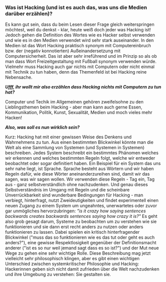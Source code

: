 ### Was ist Hacking (und ist es auch das, was uns die Medien darüber erzählen)?

Es kann gut sein, dass du beim Lesen dieser Frage gleich weiterspringen möchtest, weil du denkst - klar, heute weiß doch jeder was Hacking ist! Jedoch gehen die Definition des Wortes wie es Hacker selbst verwenden und wie es in den Medien verwendet wird sehr stark auseinander. In den Medien ist das Wort Hacking praktisch synonym mit Computereinbruch bzw. der (negativ konnotierten) Außeinandersetzung mit Computersicherheit. Das ist aber sehr irreführend und im Prinzip so als ob man dass Wort Freizeitgestaltung mit Fußball synonym verwenden würde. Vielmehr muss Hacking auch gar nichts mit Computern oder nicht einmal mit Technik zu tun haben, denn das Themenfeld ist bei Hacking reine Nebensache.

**_Ufff, ihr wollt mir also erzählen dass Hacking nichts mit Computern zu tun hat?_**

Computer und Techik im Allgemeinen gehören zweifelsohne zu den Lieblingsthemen beim Hacking - aber man kann auch gerne Essen, Kommunikation, Politik, Kunst, Sexualität, Medien und moch vieles mehr Hacken! 

**_Also, was soll es nun wirklich sein?_**

Kurz: Hacking hat mit einer gewissen Weise des Denkens und Wahrnehmens zu tun. Aus einen bestimmten Blickwinkel könnte man die Welt als eine Sammlung von Systemen (und Systemen in Systemen) beschreiben. Jedes System beschreibt ein bestimmtes Phänomen welches wir erkennen und welches bestimmten Regeln folgt, welche wir entweder beobachtet oder sogar definitiert haben.
Ein Beispiel für ein System das uns sehr nahe liegt, ist Sprache. Sprache besteht aus Wörtern und wir haben Regeln dafür, wie diese Wörter aneinanderzureihen sind, damit wir das sagen, was wir sagen wollen. Wir verwenden diese Regeln - Tag ein, Tag aus - ganz selbstverständlich ohne nachzudenken. Und genau dieses Selbstverständnis im Umgang mit Regeln und die scheinbare Unverrückbarkeit sind wunderbare Bedingungen für Hacking - man verbiegt, hinterfragt, nutzt Zweideutigkeiten und findet experimentell einen neuen Zugang zu einem System um ungeahntes, unerwartetes oder zuvor gar unmögliches hervorzubringen: _"is it crazy how saying sentences backwards creates backwards sentences saying how crazy it is?"_
Es geht also grob gesagt darum, Systeme zu beobachten um zu verstehen wie sie funktionieren und sie dann erst recht anders zu nutzen oder anders funktionieren zu lassen. Dabei spielen ein kritisch hinterfragender Blickwinkel ("muss das so funktionieren wie es das tut oder geht es auch anders?"), eine gewisse Respektlosigkeit gegenüber der Definitionsmacht anderer ("ist es so nur weil jemand sagt dass es so ist?") und der Mut neue Wege zu gehen eine sehr wichtige Rolle.
Diese Beschreibung mag jetzt vielleicht sehr philosophisch klingen, aber es gibt einen wichtigen Unterschied zwischen systemkritischer Philosophie und Hacking: Hackerinnen geben sich nicht damit zufrieden über die Welt nachzudenken und ihre Umgebung zu verstehen: Sie gestalten sie.

